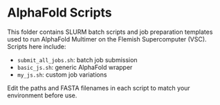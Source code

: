 # AlphaFold Scripts

This folder contains SLURM batch scripts and job preparation templates used to run AlphaFold Multimer on the Flemish Supercomputer (VSC). Scripts here include:

- `submit_all_jobs.sh`: batch job submission
- `basic_js.sh`: generic AlphaFold wrapper
- `my_js.sh`: custom job variations

Edit the paths and FASTA filenames in each script to match your environment before use.
